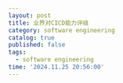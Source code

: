 ```yaml
---
layout: post
title: 业界对CICD能力评级
category: software engineering
catalog: true
published: false
tags:
  - software engineering
time: '2024.11.25 20:56:00'
---
```

